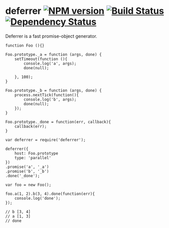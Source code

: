 # deferrer [![NPM version](https://badge.fury.io/js/checker.png)](http://badge.fury.io/js/deferrer) [![Build Status](https://travis-ci.org/kaelzhang/node-deferrer.png?branch=master)](https://travis-ci.org/kaelzhang/node-deferrer) [![Dependency Status](https://gemnasium.com/kaelzhang/node-deferrer.png)](https://gemnasium.com/kaelzhang/node-deferrer)

Deferrer is a fast promise-object generator.

```
function Foo (){}

Foo.prototype._a = function (args, done) {
	setTimeout(function (){
		console.log('a', args);
		done(null);
	
	}, 100);
}

Foo.prototype._b = function (args, done) {
	process.nextTick(function(){
		console.log('b', args);
		done(null);
	});
}

Foo.prototype._done = function(err, callback){
	callback(err);
}

var deferrer = require('deferrer');

deferrer({
	host: Foo.prototype
	type: 'parallel'
})
.promise('a', '_a')
.promise('b', '_b')
.done('_done');

var foo = new Foo();

foo.a(1, 2).b(3, 4).done(function(err){
	console.log('done');
});

// b [3, 4]
// a [1, 3]
// done
```